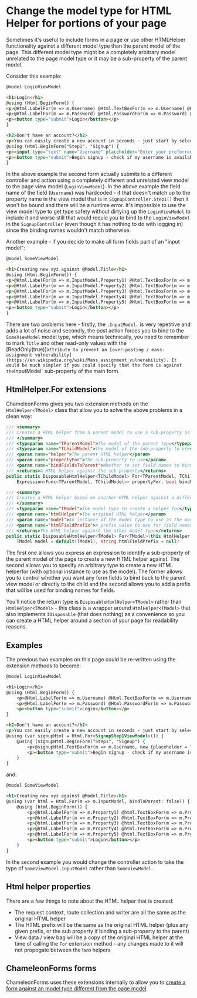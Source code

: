 # Change the model type for HTML Helper for portions of your page


Sometimes it's useful to include forms in a page or use other HTMLHelper functionality against a different model type than the parent model of the page. This different model type might be a completely arbitrary model unrelated to the page model type or it may be a sub-property of the parent model.

Consider this example:

```html
@model LoginViewModel

<h1>Login</h1>
@using (Html.BeginForm() {
<p>@Html.LabelFor(m => m.Username) @Html.TextBoxFor(m => m.Username) @Html.ValidationMessageFor(m => m.Username)</p>
<p>@Html.LabelFor(m => m.Password) @Html.PasswordFor(m => m.Password) @Html.ValidationMessageFor(m => m.Password)</p>
<p><button type="submit">Login</button></p>
}

<h2>Don't have an account?</h2>
<p>You can easily create a new account in seconds - just start by selecting a username below.</p>
@using (Html.BeginForm("Step1", "Signup") {
<p><input type="text" name="Username" placeholder="Enter your preferred username"></p>
<p><button type="submit">Begin signup - check if my username is available &raquo;</button></p>
}
```
In the above example the second form actually submits to a different controller and action using a completely different and unrelated view model to the page view model (`LoginViewModel`). In the above example the field name of the field (`Username`) was hardcoded - if that doesn't match up to the property name in the view model that is in `SignupController.Step1()` then it won't be bound and there will be a runtime error. It's impossible to use the view model type to get type safety without dirtying up the `LoginViewModel` to include it and worse still that would requie you to bind to the `LoginViewModel` in the `SignupController` (even though it has nothing to do with logging in) since the binding names wouldn't match otherwise.

Another example - if you decide to make all form fields part of an "input model":

```html
@model SomeViewModel

<h1>Creating new xyz against @Model.Title</h1>
@using (Html.BeginForm()) {
<p>@Html.LabelFor(m => m.InputModel.Property1) @Html.TextBoxFor(m => m.InputModel.Property1) @Html.ValidationMessageFor(m => m.InputModel.Property1)</p>
<p>@Html.LabelFor(m => m.InputModel.Property2) @Html.TextBoxFor(m => m.InputModel.Property2) @Html.ValidationMessageFor(m => m.InputModel.Property2)</p>
<p>@Html.LabelFor(m => m.InputModel.Property3) @Html.TextBoxFor(m => m.InputModel.Property3) @Html.ValidationMessageFor(m => m.InputModel.Property3)</p>
<p>@Html.LabelFor(m => m.InputModel.Property4) @Html.TextBoxFor(m => m.InputModel.Property4) @Html.ValidationMessageFor(m => m.InputModel.Property4)</p>
<p>@Html.LabelFor(m => m.InputModel.Property5) @Html.TextBoxFor(m => m.InputModel.Property5) @Html.ValidationMessageFor(m => m.InputModel.Property5)</p>
<p><button type="submit">Login</button></p>
}
```
There are two problems here - firstly, the `.InputModel.` is very repetitive and adds a lot of noise and secondly, the post action forces you to bind to the `SomeViewModel` model type, which means technically, you need to remember to mark `Title` and other read-only values with the [ReadOnly(true)]` attribute to prevent an [over-posting / mass-assignment vulnerability](https://en.wikipedia.org/wiki/Mass_assignment_vulnerability). It would be much simpler if you could specify that the form is against the `InputModel` sub-property of the main form.

## HtmlHelper<TModel>.For extensions

ChameleonForms gives you two extension methods on the `HtmlHelper<TModel>` class that allow you to solve the above problems in a clean way:

```csharp
/// <summary>
/// Creates a HTML helper from a parent model to use a sub-property as it's model.
/// </summary>
/// <typeparam name="TParentModel">The model of the parent type</typeparam>
/// <typeparam name="TChildModel">The model of the sub-property to use</typeparam>
/// <param name="helper">The parent HTML helper</param>
/// <param name="propertyFor">The sub-property to use</param>
/// <param name="bindFieldsToParent">Whether to set field names to bind to the parent model type (true) or the sub-property type (false)</param>
/// <returns>A HTML helper against the sub-property</returns>
public static DisposableHtmlHelper<TChildModel> For<TParentModel, TChildModel>(this HtmlHelper<TParentModel> helper,
    Expression<Func<TParentModel, TChildModel>> propertyFor, bool bindFieldsToParent)

/// <summary>
/// Creates a HTML helper based on another HTML helper against a different model type.
/// </summary>
/// <typeparam name="TModel">The model type to create a helper for</typeparam>
/// <param name="htmlHelper">The original HTML helper</param>
/// <param name="model">An instance of the model type to use as the model</param>
/// <param name="htmlFieldPrefix">A prefix value to use for field names</param>
/// <returns>The HTML helper against the other model type</returns>
public static DisposableHtmlHelper<TModel> For<TModel>(this HtmlHelper htmlHelper,
    TModel model = default(TModel), string htmlFieldPrefix = null)
```
The first one allows you express an expression to identify a sub-property of the parent model of the page to create a new HTML helper against. The second allows you to specify an arbitrary type to create a new HTML helperfor (with optional instance to use as the model). The former allows you to control whether you want any form fields to bind back to the parent view model or directly to the child and the second allows you to add a prefix that will be used for binding names for fields.

You'll notice the return type is `DisposableHtmlHelper<TModel>` rather than `HtmlHelper<TModel>` - this class is a wrapper around `HtmlHelper<TModel>` that also implements `IDisposable` (that does nothing) as a convenience so you can create a HTML helper around a section of your page for readability reasons.

## Examples

The previous two examples on this page could be re-written using the extension methods to become:

```html
@model LoginViewModel

<h1>Login</h1>
@using (Html.BeginForm() {
    <p>@Html.LabelFor(m => m.Username) @Html.TextBoxFor(m => m.Username) @Html.ValidationMessageFor(m => m.Username)</p>
    <p>@Html.LabelFor(m => m.Password) @Html.PasswordFor(m => m.Password) @Html.ValidationMessageFor(m => m.Password)</p>
    <p><button type="submit">Login</button></p>
}

<h2>Don't have an account?</h2>
<p>You can easily create a new account in seconds - just start by selecting a username below.</p>
@using (var signupHtml = Html.For<SignupStep1ViewModel>()) {
    @using (signupHtml.BeginForm("Step1", "Signup") {
        <p>@signupHtml.TextBoxFor(m => m.Username, new {placeholder = "Enter your preferred username"})</p>
        <p><button type="submit">Begin signup - check if my username is available &raquo;</button></p>
    }
}
```
and:

```html
@model SomeViewModel

<h1>Creating new xyz against @Model.Title</h1>
@using (var html = Html.For(m => m.InputModel, bindToParent: false)) {
    @using (html.BeginForm()) {
        <p>@html.LabelFor(m => m.Property1) @html.TextBoxFor(m => m.Property1) @html.ValidationMessageFor(m => m.Property1)</p>
        <p>@html.LabelFor(m => m.Property2) @html.TextBoxFor(m => m.Property2) @html.ValidationMessageFor(m => m.Property2)</p>
        <p>@html.LabelFor(m => m.Property3) @html.TextBoxFor(m => m.Property3) @html.ValidationMessageFor(m => m.Property3)</p>
        <p>@html.LabelFor(m => m.Property4) @html.TextBoxFor(m => m.Property4) @html.ValidationMessageFor(m => m.Property4)</p>
        <p>@html.LabelFor(m => m.Property5) @html.TextBoxFor(m => m.Property5) @html.ValidationMessageFor(m => m.Property5)</p>
        <p><button type="submit">Login</button></p>
    }
}
```
In the second example you would change the controller action to take the type of `SomeViewModel.InputModel` rather than `SomeViewModel`.

## Html helper properties

There are a few things to note about the HTML helper that is created:

* The request context, route collection and writer are all the same as the original HTML helper
* The HTML prefix will be the same as the original HTML helper (plus any given prefix, or the sub property if binding a sub-property to the parent)
* View data / view bag will be a copy of the original HTML helper at the time of calling the `For` extension method - any changes made to it will not propogate between the two helpers

## ChameleonForms forms

ChameleonForms uses these extensions internally to allow you to [create a form against an model type different from the page model](different-form-models.md).
